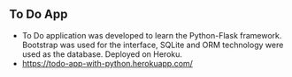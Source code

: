 ## To Do App
- To Do application was developed to learn the Python-Flask framework. Bootstrap was used for the interface, SQLite and ORM technology were used as the database. Deployed on Heroku.
- https://todo-app-with-python.herokuapp.com/
